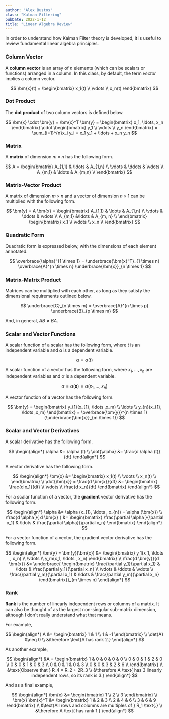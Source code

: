 ```yaml
---
author: "Alex Bustos"
class: "Kalman Filtering"
pubDate: 2022-1-12
title: "Linear Algebra Review"
---
```


In order to understand how Kalman Filter theory is developed, it is useful to
review fundamental linear algebra principles.

### Column Vector

A **column vector** is an array of $n$ elements (which can be scalars or
functions) arranged in a column. In this class, by default, the term _vector_
implies a column vector.

$$
\bm{x}(t) =
\begin{bmatrix}
x_1(t) \\
\vdots \\
x_n(t)
\end{bmatrix}
$$

### Dot Product

The **dot product** of two column vectors is defined below.

$$
    \bm{x} \cdot \bm{y} = \bm{x}^T \bm{y} =
    \begin{bmatrix} x_1, \ldots, x_n \end{bmatrix} \cdot
    \begin{bmatrix} y_1 \\ \vdots \\ y_n \end{bmatrix} =
    \sum_{i=1}^{n}x_i y_i =
    x_1 y_1 + \ldots + x_n y_n
$$

### Matrix

A **matrix** of dimension $m \times n$ has the following form.

$$
    A = \begin{bmatrix}
    A_{1,1} & \ldots & A_{1,n} \\
    \vdots & \ddots & \vdots \\
    A_{m,1} & \ldots & A_{m,n} \\
\end{bmatrix}
$$

### Matrix-Vector Product

A matrix of dimension $m \times n$ and a vector of dimension $n \times 1$ can be
multiplied with the following form.

$$
    \bm{y} = A \bm{x} =
    \begin{bmatrix}
    A_{1,1} & \ldots & A_{1,n} \\
    \vdots  & \ddots & \vdots \\
    A_{m,1} &\ldots  & A_{m, n} \\
    \end{bmatrix}
    \begin{bmatrix}
    x_1 \\
    \vdots \\
    x_n \\
    \end{bmatrix}
$$

### Quadratic Form

Quadratic form is expressed below, with the dimensions of each element
annotated.

$$
    \overbrace{\alpha}^{1 \times 1} =
    \underbrace{\bm{x}^T}_{1 \times n}
    \overbrace{A}^{n \times n}
    \underbrace{\bm{x}}_{n \times 1}
$$

### Matrix-Matrix Product

Matrices can be multiplied with each other, as long as they satisfy the
dimensional requirements outlined below.

$$
    \underbrace{C}_{n \times m} =
    \overbrace{A}^{n \times p}
    \underbrace{B}_{p \times m}
$$

And, in general, $AB \neq BA$.

### Scalar and Vector Functions

A scalar function of a scalar has the following form, where $t$ is an
independent variable and $\alpha$ is a dependent variable.

$$
    \alpha = \alpha (t)
$$

A scalar function of a vector has the following form, where $x_1, \ldots , x_n$
are independent variables and $\alpha$ is a dependent variable.

$$
    \alpha = \alpha (\bm{x}) = \alpha (x_1, \ldots, x_n)
$$

A vector function of a vector has the following form.

$$
    \bm{y} =
    \begin{bmatrix}
    y_{1}(x_{1}, \ldots ,x_m) \\
    \ldots \\
    y_{n}(x_{1}, \ldots ,x_m)
    \end{bmatrix} =
    \overbrace{\bm{y}}^{n \times 1}(\underbrace{\bm{x}}_{m \times 1})
$$

### Scalar and Vector Derivatives

A scalar derivative has the following form.

$$
\begin{align*}
    \alpha &= \alpha (t) \\
    \dot{\alpha} &= \frac{d \alpha (t)}{dt}
\end{align*}
$$

A vector derivative has the following form.

$$
\begin{align*}
    \bm{x} &=
\begin{bmatrix}
    x_1(t) \\
    \vdots \\
    x_n(t) \\
\end{bmatrix} \\
\dot{\bm{x}} =
\frac{d \bm{x}}{dt} &=
\begin{bmatrix}
    \frac{d x_1}{dt} \\
    \vdots \\
    \frac{d x_n}{dt}
\end{bmatrix}
\end{align*}
$$

For a scalar function of a vector, the **gradient** vector derivative has the
following form.

$$
\begin{align*}
    \alpha &= \alpha (x_{1}, \ldots , x_{n}) = \alpha (\bm{x}) \\
    \frac{d \alpha }{ d \bm{x} } &=
    \begin{bmatrix}
    \frac{\partial \alpha }{\partial x_1} & \ldots & \frac{\partial \alpha}{\partial x_n}
    \end{bmatrix}
\end{align*}
$$

For a vector function of a vector, the gradient vector derivative has the
following form.

$$
\begin{align*}
    \bm{y} = \bm{y}(\bm{x}) &=
    \begin{bmatrix}
    y_1(x_1, \ldots , x_n) \\
    \vdots \\
    y_m(x_1, \ldots , x_n)
    \end{bmatrix} \\
    \frac{d \bm{y}}{d \bm{x}} &=
    \underbrace{
    \begin{bmatrix}
    \frac{\partial y_1}{\partial x_1} & \ldots & \frac{\partial y_1}{\partial x_n} \\
    \vdots & \ddots & \vdots \\
    \frac{\partial y_m}{\partial x_1} & \ldots & \frac{\partial y_m}{\partial x_n}
    \end{bmatrix}}_{m \times n}
\end{align*}
$$

### Rank

**Rank** is the number of linearly independent rows or columns of a matrix. It
can also be thought of as the largest non-singular sub-matrix dimension,
although I don't really understand what that means.

For example,

$$
\begin{align*}
A &= \begin{bmatrix}
    1 & 1 \\
    1 & -1
\end{bmatrix} \\
\det{A} &\neq 0 \\
&\therefore \text{A has rank 2.}
\end{align*}
$$

As another example,

$$
\begin{align*}
    &A =
    \begin{bmatrix}
    1 & 0 & 0 & 0 & 0 \\
    0 & 0 & 1 & 2 & 0 \\
    0 & 0 & 1 & 0 & 3 \\
    0 & 0 & 1 & 0 & 3 \\
    0 & 0 & 3 & 2 & 6 \\
    \end{bmatrix} \\
    &\text{Observe that } R_4 = R_2 + 2R_3 \\
    &\therefore A \text{ has 3 linearly independent rows, so its rank is 3.}
\end{align*}
$$

And as a final example,

$$
\begin{align*}
    \bm{x} &=
    \begin{bmatrix}
    1 \\ 2 \\ 3
    \end{bmatrix} \\
    \bm{x} \bm{x}^T &= \begin{bmatrix}
    1 & 2 & 3 \\
    2 & 4 & 6 \\
    3 & 6 & 9
    \end{bmatrix} \\
    &\text{All rows and columns are multiples of } R_1 \text{.} \\
    &\therefore A \text{ has rank 1.}
\end{align*}
$$
